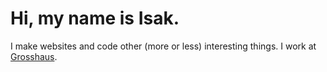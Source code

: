 # Hi, my name is Isak.

I make websites and code other (more or less) interesting things. I work at [Grosshaus](https://www.grosshaus.dev/).
